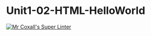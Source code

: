 # Unit1-02-HTML-HelloWorld

[![Mr Coxall's Super Linter](https://github.com/ICD2O-Digital-Tech-AtriSarker/Unit1-02-HTML-IMAGES/workflows/Mr%20Coxall's%20Super%20Linter/badge.svg)](https://github.com/ICD2O-Digital-Tech-AtriSarker/Unit1-02-HTML-IMAGES/actions/)
